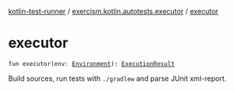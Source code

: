 [kotlin-test-runner](../index.md) / [exercism.kotlin.autotests.executor](index.md) / [executor](./executor.md)

# executor

`fun executor(env: `[`Environment`](-environment/index.md)`): `[`ExecutionResult`](-execution-result/index.md)

Build sources, run tests with `./gradlew` and parse JUnit xml-report.

